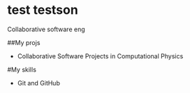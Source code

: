 # test testson

Collaborative software eng

##My projs

* Collaborative Software Projects in Computational Physics

#My skills

* Git and GitHub
